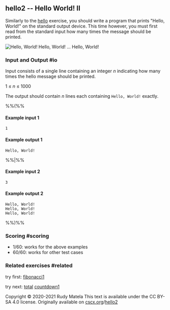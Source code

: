 hello2 -- Hello World! II
-------------------------

Similarly to the [hello](/hello) exercise,
you should write a program
that prints "Hello, World!" on the standard output device.
This time however, you must first read from the standard input
how many times the message should be printed.

![Hello, World!  Hello, World!  ...  Hello, World!](/hellos.svg)

### Input and Output  #io

Input consists of a single line containing an integer _n_
indicating how many times the hello message should be printed.

1 ≤ _n_ ≤ 1000

The output should contain _n_ lines
each containing `Hello, World!` exactly.

%%(%%

#### Example input 1

	1

#### Example output 1

	Hello, World!

%%|%%

#### Example input 2

	3

#### Example output 2

	Hello, World!
	Hello, World!
	Hello, World!

%%)%%


### Scoring  #scoring

*  1/60: works for the above examples
* 60/60: works for other test cases


### Related exercises  #related

try first: [fibonacci1](/fibonacci1)

try next: [total](/total) [countdown1](/countdown1)


Copyright © 2020-2021  Rudy Matela
This text is available under the CC BY-SA 4.0 license.
Originally available on [cscx.org](https://cscx.org)/[hello2](https://cscx.org/hello2)
